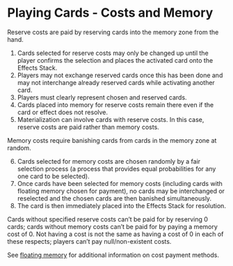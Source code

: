 # Playing Cards - Costs and Memory

Reserve costs are paid by reserving cards into the memory zone from the hand.

1. Cards selected for reserve costs may only be changed up until the player confirms the selection and places the activated card onto the Effects Stack.
2. Players may not exchange reserved cards once this has been done and may not interchange already reserved cards while activating another card.
3. Players must clearly represent chosen and reserved cards.
4. Cards placed into memory for reserve costs remain there even if the card or effect does not resolve.
5. Materialization can involve cards with reserve costs. In this case, reserve costs are paid rather than memory costs.

Memory costs require banishing cards from cards in the memory zone at random.

6. Cards selected for memory costs are chosen randomly by a fair selection process (a process that provides equal probabilities for any one card to be selected).
7. Once cards have been selected for memory costs (including cards with floating memory chosen for payment), no cards may be interchanged or reselected and the chosen cards are then banished simultaneously.
8. The card is then immediately placed into the Effects Stack for resolution.

Cards without specified reserve costs can’t be paid for by reserving 0 cards; cards without memory costs can’t be paid for by paying a memory cost of 0. Not having a cost is not the same as having a cost of 0 in each of these respects; players can’t pay null/non-existent costs.



See [floating memory](../../glossary/keywords-and-abilities.md#floating-memory) for additional information on cost payment methods.

